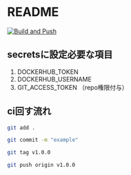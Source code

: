 # README

[![Build and Push](https://github.com/Yumapon/SpringTaskApp/actions/workflows/maven.yml/badge.svg)](https://github.com/Yumapon/SpringTaskApp/actions/workflows/maven.yml)

## secretsに設定必要な項目

1. DOCKERHUB_TOKEN
2. DOCKERHUB_USERNAME
3. GIT_ACCESS_TOKEN （repo権限付与）

## ci回す流れ

```sh
git add .

git commit -m "example"

git tag v1.0.0

git push origin v1.0.0

```
